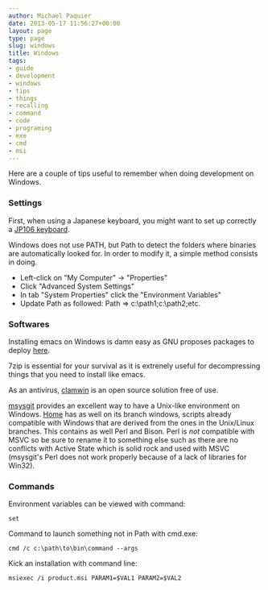 ```yaml
---
author: Michael Paquier
date: 2013-05-17 11:56:27+00:00
layout: page
type: page
slug: windows
title: Windows
tags:
- guide
- development
- windows
- tips
- things
- recalling
- command
- code
- programing
- exe
- cmd
- msi
---
```

Here are a couple of tips useful to remember when doing development on
Windows.

### Settings

First, when using a Japanese keyboard, you might want to set up correctly
a [JP106 keyboard](http://support.microsoft.com/kb/927824/en-us).

Windows does not use PATH, but Path to detect the folders where binaries
are automatically looked for. In order to modify it, a simple method
consists in doing.

  * Left-click on "My Computer" -> "Properties"
  * Click "Advanced System Settings"
  * In tab "System Properties" click the "Environment Variables"
  * Update Path as followed: Path => c:\path1;c:\path2;etc.

### Softwares

Installing emacs on Windows is damn easy as GNU proposes packages to
deploy [here](http://ftp.gnu.org/gnu/emacs/windows/).

7zip is essential for your survival as it is extrenely useful for
decompressing things that you need to install like emacs.

As an antivirus, [clamwin](http://www.clamwin.com/) is an open source
solution free of use.

[msysgit](http://msysgit.github.io/) provides an excellent way to have a
Unix-like environment on Windows. [Home](https://github.com/michaelpq/home)
has as well on its branch windows, scripts already compatible with Windows
that are derived from the ones in the Unix/Linux branches. This contains
as well Perl and Bison. Perl is *not* compatible with MSVC so be sure to
rename it to something else such as there are no conflicts with Active
State which is solid rock and used with MSVC (msysgit's Perl does not
work properly because of a lack of libraries for Win32).

### Commands

Environment variables can be viewed with command:

    set

Command to launch something not in Path with cmd.exe:

    cmd /c c:\path\to\bin\command --args

Kick an installation with command line:

    msiexec /i product.msi PARAM1=$VAL1 PARAM2=$VAL2
